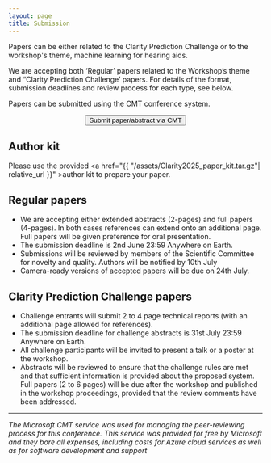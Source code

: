 ```yaml
---
layout: page
title: Submission
---
```


Papers can be either related to the Clarity Prediction Challenge or to the workshop's theme, machine learning for hearing aids.

<p/>We are accepting both ‘Regular’ papers related to the Workshop’s theme and “Clarity Prediction Challenge’ papers. For details of the format, submission deadlines and review process for each type, see below.

Papers can be submitted using the CMT conference system.

<center>
 <a href="https://cmt3.research.microsoft.com/CLARITY2025" target="_blank">
      <button class="btn btn-primary">Submit paper/abstract via CMT </button>
    </a>
  </center>

<h2>Author kit</h2>

Please use the provided <a href="{{ "/assets/Clarity2025_paper_kit.tar.gz"| relative_url }}" >author kit</a> to prepare your paper.

<h2>Regular papers</h2>
<ul>
<li/>We are accepting either extended abstracts (2-pages) and full papers (4-pages). In both cases references can extend onto an additional page. Full papers will be given preference for oral presentation.
<li/>The submission deadline is 2nd June 23:59 Anywhere on Earth.
<li/>Submissions will be reviewed by members of the Scientific Committee for novelty and quality. Authors will be notified by 10th July
<li/>Camera-ready versions of accepted papers will be due on 24th July.
</ul>

<h2>Clarity Prediction Challenge papers</h2>
<ul>
<li/>Challenge entrants will submit 2 to 4 page technical reports (with an additional page allowed for references).
<li/>The submission deadline for challenge abstracts is 31st July 23:59 Anywhere on Earth.
<!--<li/>For detailed instructions for preparing challenge submissions please refer to the <a href="https://claritychallenge.org/docs/cpc2/cpc2_intro">Clarity Prediction Challenge website</a>.-->
<li/>All challenge participants will be invited to present a talk or a poster at the workshop.
<li/>Abstracts will be reviewed to ensure that the challenge rules are met and that sufficient information is provided about the proposed system. Full papers (2 to 6 pages) will be due after the workshop and published in the workshop proceedings, provided that the review comments have been addressed.
</ul>

<p/>

---

<i>The Microsoft CMT service was used for managing the peer-reviewing process for this conference. This service was provided for free by Microsoft and they bore all expenses, including costs for Azure cloud services as well as for software development and support</i>
